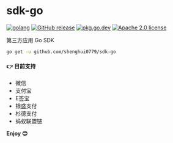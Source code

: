 # sdk-go

[![golang](https://img.shields.io/badge/Language-Go-green.svg?style=flat)](https://golang.org) [![GitHub release](https://img.shields.io/github/release/shenghui0779/sdk-go.svg)](https://github.com/shenghui0779/sdk-go/releases/latest) [![pkg.go.dev](https://img.shields.io/badge/dev-reference-007d9c?logo=go&logoColor=white&style=flat)](https://pkg.go.dev/github.com/shenghui0779/sdk-go) [![Apache 2.0 license](http://img.shields.io/badge/license-Apache%202.0-brightgreen.svg)](http://opensource.org/licenses/apache2.0)

第三方应用 Go SDK

```sh
go get -u github.com/shenghui0779/sdk-go
```

#### 👉 目前支持

- 微信
- 支付宝
- E签宝
- 银盛支付
- 杉德支付
- 蚂蚁联盟链

**Enjoy 😊**
